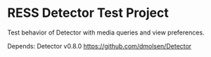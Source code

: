 RESS Detector Test Project
===========================

Test behavior of Detector with media queries and view preferences.

Depends: 
Detector v0.8.0 https://github.com/dmolsen/Detector
